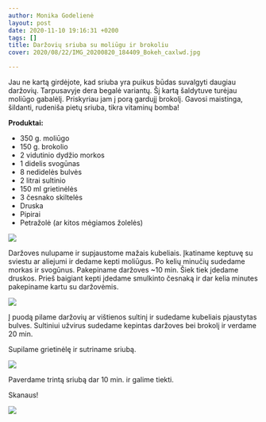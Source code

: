 ```yaml
---
author: Monika Godelienė
layout: post
date: 2020-11-10 19:16:31 +0200
tags: []
title: Daržovių sriuba su moliūgu ir brokoliu
cover: 2020/08/22/IMG_20200820_184409_Bokeh_caxlwd.jpg

---
```

Jau ne kartą girdėjote, kad sriuba yra puikus būdas suvalgyti daugiau daržovių. Tarpusavyje dera begalė variantų. Šį kartą šaldytuve turėjau moliūgo gabalėlį. Priskyriau jam į porą gardujį brokolį. Gavosi maistinga, šildanti, rudeniša pietų sriuba, tikra vitaminų bomba!

**Produktai:**

* 350 g. moliūgo
* 150 g. brokolio
* 2 vidutinio dydžio morkos
* 1 didelis svogūnas
* 8 nedidelės bulvės
* 2 litrai sultinio
* 150 ml grietinėlės
* 3 česnako skiltelės
* Druska
* Pipirai
* Petražolė (ar kitos mėgiamos žolelės)

![](https://res.cloudinary.com/monikagod/image/upload/v1598965272/2020/08/22/IMG_20200820_175248_Bokeh_lbkjxo.jpg)

Daržoves nulupame ir supjaustome mažais kubeliais. Įkatiname keptuvę su sviestu ar aliejumi ir dedame kepti moliūgus. Po kelių minučių sudedame morkas ir svogūnus. Pakepiname daržoves \~10 min. Šiek tiek įdedame druskos. Prieš baigiant kepti įdedame smulkinto česnaką ir dar kelia minutes pakepiname kartu su daržovėmis.

![](https://res.cloudinary.com/monikagod/image/upload/v1598965271/2020/08/22/IMG_20200820_181028_Bokeh_x2icsw.jpg)

Į puodą pilame daržovių ar vištienos sultinį ir sudedame kubeliais pjaustytas bulves. Sultiniui užvirus sudedame kepintas daržoves bei brokolį ir verdame 20 min.

Supilame grietinėlę ir sutriname sriubą.

![](https://res.cloudinary.com/monikagod/image/upload/v1598965271/2020/08/22/IMG_20200820_183829_Bokeh_zu2ng3.jpg)

Paverdame trintą sriubą dar 10 min. ir galime tiekti.

Skanaus!

![](https://res.cloudinary.com/monikagod/image/upload/v1598965272/2020/08/22/IMG_20200820_184409_Bokeh_caxlwd.jpg)